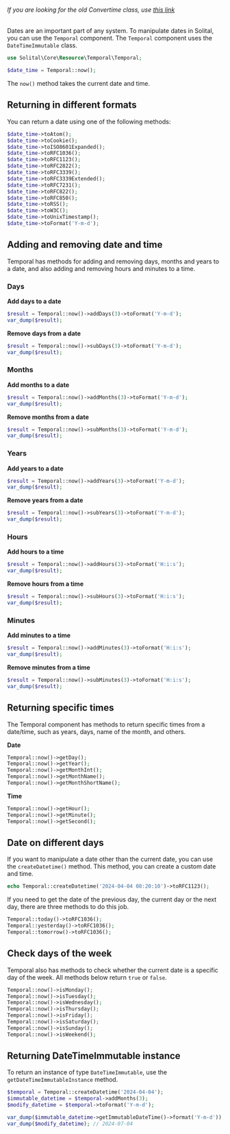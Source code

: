 <div class="alert alert-info mt-4" role="alert">
    <h6 class="fw-semibold">
    If you are looking for the old <span class="fw-bold">Convertime</span> class, use <a href="https://solital.github.io/site/docs/4.x/convertime/">this link</a>
    </h6>
</div>

Dates are an important part of any system. To manipulate dates in Solital, you can use the `Temporal` component. The `Temporal` component uses the `DateTimeImmutable` class.

```php
use Solital\Core\Resource\Temporal\Temporal;

$date_time = Temporal::now();
```

The `now()` method takes the current date and time.


## Returning in different formats

You can return a date using one of the following methods:

```php
$date_time->toAtom();
$date_time->toCookie();
$date_time->toISO8601Expanded();
$date_time->toRFC1036();
$date_time->toRFC1123();
$date_time->toRFC2822();
$date_time->toRFC3339();
$date_time->toRFC3339Extended();
$date_time->toRFC7231();
$date_time->toRFC822();
$date_time->toRFC850();
$date_time->toRSS();
$date_time->toW3C();
$date_time->toUnixTimestamp();
$date_time->toFormat('Y-m-d');
```

## Adding and removing date and time

Temporal has methods for adding and removing days, months and years to a date, and also adding and removing hours and minutes to a time.

### Days

**Add days to a date**

```php
$result = Temporal::now()->addDays(3)->toFormat('Y-m-d');
var_dump($result);
```

**Remove days from a date**

```php
$result = Temporal::now()->subDays(3)->toFormat('Y-m-d');
var_dump($result);
```

### Months

**Add months to a date**

```php
$result = Temporal::now()->addMonths(3)->toFormat('Y-m-d');
var_dump($result);
```

**Remove months from a date**

```php
$result = Temporal::now()->subMonths(3)->toFormat('Y-m-d');
var_dump($result);
```

### Years

**Add years to a date**

```php
$result = Temporal::now()->addYears(3)->toFormat('Y-m-d');
var_dump($result);
```

**Remove years from a date**

```php
$result = Temporal::now()->subYears(3)->toFormat('Y-m-d');
var_dump($result);
```

### Hours

**Add hours to a time**

```php
$result = Temporal::now()->addHours(3)->toFormat('H:i:s');
var_dump($result);
```

**Remove hours from a time**

```php
$result = Temporal::now()->subHours(3)->toFormat('H:i:s');
var_dump($result);
```

### Minutes

**Add minutes to a time**

```php
$result = Temporal::now()->addMinutes(3)->toFormat('H:i:s');
var_dump($result);
```

**Remove minutes from a time**

```php
$result = Temporal::now()->subMinutes(3)->toFormat('H:i:s');
var_dump($result);
```

## Returning specific times

The Temporal component has methods to return specific times from a date/time, such as years, days, name of the month, and others.

**Date**

```php
Temporal::now()->getDay();
Temporal::now()->getYear();
Temporal::now()->getMonthInt();
Temporal::now()->getMonthName();
Temporal::now()->getMonthShortName();
```

**Time**

```php
Temporal::now()->getHour();
Temporal::now()->getMinute();
Temporal::now()->getSecond();
```

## Date on different days

If you want to manipulate a date other than the current date, you can use the `createDatetime()` method. This method, you can create a custom date and time.

```php
echo Temporal::createDatetime('2024-04-04 08:20:10')->toRFC1123();
```

If you need to get the date of the previous day, the current day or the next day, there are three methods to do this job.

```php
Temporal::today()->toRFC1036();
Temporal::yesterday()->toRFC1036();
Temporal::tomorrow()->toRFC1036();
```

## Check days of the week

Temporal also has methods to check whether the current date is a specific day of the week. All methods below return `true` or `false`.

```php
Temporal::now()->isMonday();
Temporal::now()->isTuesday();
Temporal::now()->isWednesday();
Temporal::now()->isThursday();
Temporal::now()->isFriday();
Temporal::now()->isSaturday();
Temporal::now()->isSunday();
Temporal::now()->isWeekend();
```

## Returning DateTimeImmutable instance

To return an instance of type `DateTimeImmutable`, use the `getDateTimeImmutableInstance` method.

```php
$temporal = Temporal::createDatetime('2024-04-04');
$immutable_datetime = $temporal->addMonths(3);
$modify_datetime = $temporal->toFormat('Y-m-d');

var_dump($immutable_datetime->getImmutableDateTime()->format('Y-m-d')); // 2024-04-04
var_dump($modify_datetime); // 2024-07-04
```
